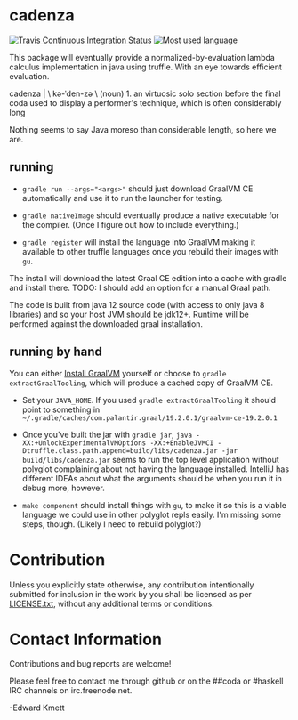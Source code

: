 # cadenza

[![Travis Continuous Integration Status][travis-img]][travis]
![Most used language][top-language-img]

This package will eventually provide a normalized-by-evaluation lambda calculus implementation in java using truffle. With an eye towards efficient evaluation.

cadenza | \ kə-ˈden-zə \ (noun) 1. an virtuosic solo section before the final coda used to display a performer's technique, which is often considerably long

Nothing seems to say Java moreso than considerable length, so here we are.

## running

* `gradle run --args="<args>"` should just download GraalVM CE automatically and use it to run the launcher for testing.

* `gradle nativeImage` should eventually produce a native executable for the compiler. (Once I figure out how to include everything.)

* `gradle register` will install the language into GraalVM making it available to other truffle languages once you rebuild their images with `gu`.

The install will download the latest Graal CE edition into a cache with gradle and install there. TODO: I should add an option for a manual Graal path.

The code is built from java 12 source code (with access to only java 8 libraries) and so your host JVM should be jdk12+. Runtime will be performed against the downloaded graal installation.

## running by hand

You can either [Install GraalVM][graalvm] yourself or choose to `gradle extractGraalTooling`, which will produce a cached copy of GraalVM CE.

* Set your `JAVA_HOME`. If you used `gradle extractGraalTooling` it should point to something in `~/.gradle/caches/com.palantir.graal/19.2.0.1/graalvm-ce-19.2.0.1`

* Once you've built the jar with `gradle jar`, `java -XX:+UnlockExperimentalVMOptions -XX:+EnableJVMCI -Dtruffle.class.path.append=build/libs/cadenza.jar -jar build/libs/cadenza.jar` seems to run the top level application without polyglot complaining about not having the language installed. IntelliJ has different IDEAs about what the arguments should be when you run it in debug more, however.

* `make component` should install things with `gu`, to make it so this is a viable language we could use in other polyglot repls easily. I'm missing some steps, though. (Likely I need to rebuild polyglot?)

Contribution
============

Unless you explicitly state otherwise, any contribution intentionally submitted
for inclusion in the work by you shall be licensed as per [LICENSE.txt][license], without any
additional terms or conditions.

Contact Information
===================

Contributions and bug reports are welcome!

Please feel free to contact me through github or on the ##coda or #haskell IRC channels on irc.freenode.net.

-Edward Kmett

 [graalvm]: https://www.graalvm.org/downloads
 [travis]: http://travis-ci.org/ekmett/cadenza
 [travis-img]: https://secure.travis-ci.org/ekmett/cadenza.png?branch=master
 [top-language-img]: https://img.shields.io/github/languages/top/ekmett/cadenza
 [license]: https://raw.githubusercontent.com/ekmett/cadenza/master/LICENSE.txt
